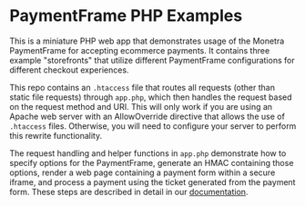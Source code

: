 # PaymentFrame PHP Examples

This is a miniature PHP web app that demonstrates usage of the Monetra PaymentFrame for accepting ecommerce payments. It contains three example "storefronts" that utilize different PaymentFrame configurations for different checkout experiences.

This repo contains an `.htaccess` file that routes all requests (other than static file requests) through `app.php`, which then handles the request based on the request method and URI. This will only work if you are using an Apache web server with an AllowOverride directive that allows the use of `.htaccess` files. Otherwise, you will need to configure your server to perform this rewrite functionality.

The request handling and helper functions in `app.php` demonstrate how to specify options for the PaymentFrame, generate an HMAC containing those options, render a web page containing a payment form within a secure iframe, and process a payment using the ticket generated from the payment form. These steps are described in detail in our [documentation](https://www.monetra.com/docs/developer/monetra_paymentframe-v1.7.pdf).